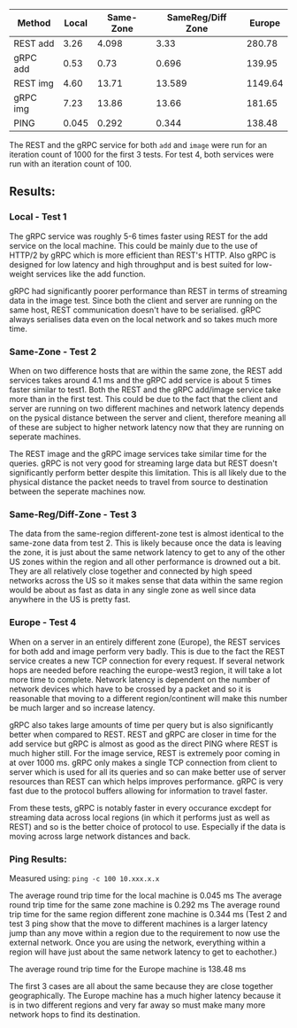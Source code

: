 
|  Method 	| Local  	| Same-Zone  	|  SameReg/Diff Zone 	| Europe |
|---------- |---------- |-------------- |-----------------------|--------|
|   REST add|   3.26	|   	4.098	|  			3.33		|	280.78	|
|   gRPC add|   0.53	|   	0.73	|    		0.696		|	139.95	|
|   REST img|   4.60	|   	13.71	|   		13.589		|	1149.64	|
|   gRPC img|   7.23 	|   	13.86	|   		13.66		|	181.65	|
|   PING    |   0.045  	|   	0.292   |   		0.344    	|	138.48	|

The REST and the gRPC service for both `add` and `image` were run for an iteration count of 1000 for the first 3 tests.
For test 4, both services were run with an iteration count of 100.


## Results: ##

### Local - Test 1 ###

The gRPC service was roughly 5-6 times faster using REST for the add service on the local machine. This could be mainly due to the use of HTTP/2 by gRPC which is more efficient than REST's HTTP. Also gRPC is designed for low latency and high throughput and is best suited for low-weight services like the add function.

gRPC had significantly poorer performance than REST in terms of streaming data in the image test. Since both the client and server are running on the same host, REST communication doesn't have to be serialised. gRPC always serialises data even on the local network and so takes much more time.

### Same-Zone - Test 2 ###

When on two difference hosts that are within the same zone, the REST add services takes around 4.1 ms and the gRPC add service is about 5 times faster similar to test1. Both the REST and the gRPC add/image service take more than in the first test. This could be due to the fact that the client and server are running on two different machines and network latency depends on the pysical distance between the server and client, therefore meaning all of these are subject to higher network latency now that they are running on seperate machines.

The REST image and the gRPC image services take similar time for the queries. gRPC is not very good for streaming large data but REST doesn't significantly perform better despite this limitation. This is all likely due to the physical distance the packet needs to travel from source to destination between the seperate machines now.


### Same-Reg/Diff-Zone - Test 3 ###

The data from the same-region different-zone test is almost identical to the same-zone data from test 2. This is likely because once the data is leaving the zone, it is just about the same network latency to get to any of the other US zones within the region and all other performance is drowned out a bit. They are all relatively close together and connected by high speed networks across the US so it makes sense that data within the same region would be about as fast as data in any single zone as well since data anywhere in the US is pretty fast.


### Europe - Test 4 ###

When on a server in an entirely different zone (Europe), the REST services for both add and image perform very badly. This is due to the fact the REST service creates a new TCP connection for every request. If several network hops are needed before reaching the europe-west3 region, it will take a lot more time to complete. Network latency is dependent on the number of network devices which have to be crossed by a packet and so it is reasonable that moving to a different region/continent will make this number be much larger and so increase latency.

gRPC also takes large amounts of time per query but is also significantly better when compared to REST. REST and gRPC are closer in time for the add service but gRPC is almost as good as the direct PING where REST is much higher still. For the image service, REST is extremely poor coming in at over 1000 ms. gRPC only makes a single TCP connection from client to server which is used for all its queries and so can make better use of server resources than REST can which helps improves performance. gRPC is very fast due to the protocol buffers allowing for information to travel faster.

From these tests, gRPC is notably faster in every occurance excdept for streaming data across local regions (in which it performs just as well as REST) and so is the better choice of protocol to use. Especially if the data is moving across large network distances and back.


### Ping Results: ###
Measured using: `ping -c 100 10.xxx.x.x`

The average round trip time for the local machine is 0.045 ms
The average round trip time for the same zone machine is 0.292 ms
The average round trip time for the same region different zone machine is 0.344 ms
(Test 2 and test 3 ping show that the move to different machines is a larger latency jump than any move within a region due to the requirement to now use the external network. Once you are using the network, everything within a region will have just about the same network latency to get to eachother.)

The average round trip time for the Europe machine is 138.48 ms

The first 3 cases are all about the same because they are close together geographically. The Europe machine has a much higher latency because it is in two different regions and very far away so must make many more network hops to find its destination. 